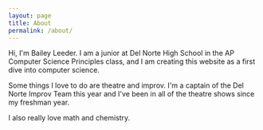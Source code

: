 ```yaml
---
layout: page
title: About
permalink: /about/
---
```


Hi, I'm Bailey Leeder. I am a junior at Del Norte High School in the AP Computer Science Principles class, and I am creating this website as a first dive into computer science.

Some things I love to do are theatre and improv. I'm a captain of the Del Norte Improv Team this year and I've been in all of the theatre shows since my freshman year. 

I also really love math and chemistry.
